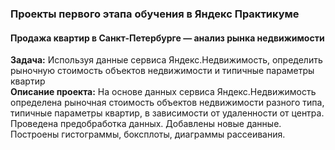 ### Проекты первого этапа обучения в Яндекс Практикуме  

#### Продажа квартир в Санкт-Петербурге — анализ рынка недвижимости
**Задача:** Используя данные сервиса Яндекс.Недвижимость, определить рыночную стоимость объектов недвижимости и типичные параметры квартир  
**Описание проекта:** На основе данных сервиса Яндекс.Недвижимость определена рыночная стоимость
объектов недвижимости разного типа, типичные параметры квартир, в зависимости от
удаленности от центра. Проведена предобработка данных. Добавлены новые данные.
Построены гистограммы, боксплоты, диаграммы рассеивания.  

####
